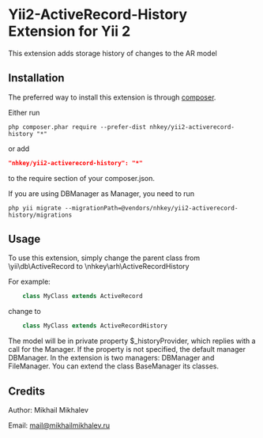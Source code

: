 Yii2-ActiveRecord-History Extension for Yii 2
=========================

This extension adds storage history of changes to the AR model


Installation
------------

The preferred way to install this extension is through [composer](http://getcomposer.org/download/).

Either run

```
php composer.phar require --prefer-dist nhkey/yii2-activerecord-history "*"
```

or add

```json
"nhkey/yii2-activerecord-history": "*"
```

to the require section of your composer.json.

If you are using DBManager as Manager, you need to run

```
php yii migrate --migrationPath=@vendors/nhkey/yii2-activerecord-history/migrations
```

Usage
-----

To use this extension, simply change the parent class from \yii\db\ActiveRecord to \nhkey\arh\ActiveRecordHistory 

For example:

```php
    class MyClass extends ActiveRecord
```

change to

```php
    class MyClass extends ActiveRecordHistory
```

The model will be in private property $_historyProvider, which replies with a call for the Manager. If the property is not specified, the default manager DBManager.
In the extension is two managers: DBManager and FileManager. You can extend the class BaseManager its classes.

Credits
-------

Author: Mikhail Mikhalev

Email: mail@mikhailmikhalev.ru


